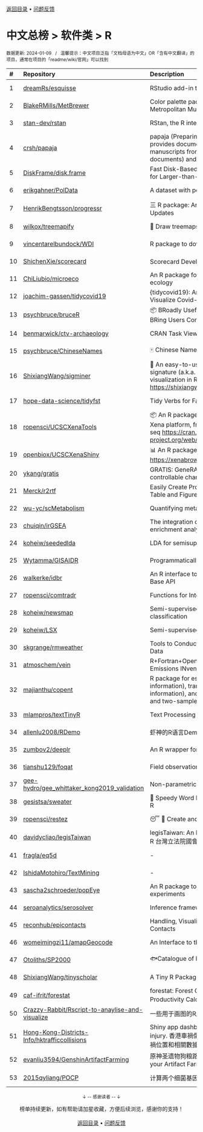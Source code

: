 <a href="https://github.com/GrowingGit/GitHub-Chinese-Top-Charts#github中文排行榜">返回目录</a> • <a href="/content/docs/feedback.md">问题反馈</a>

# 中文总榜 > 软件类 > R
<sub>数据更新: 2024-01-09&nbsp;&nbsp;&nbsp;/&nbsp;&nbsp;&nbsp;温馨提示：中文项目泛指「文档母语为中文」OR「含有中文翻译」的项目，通常在项目的「readme/wiki/官网」可以找到</sub>

|#|Repository|Description|Stars|Updated|
|:-|:-|:-|:-|:-|
|1|[dreamRs/esquisse](https://github.com/dreamRs/esquisse)|RStudio add-in to make plots interactively with ggplot2|1700|2023-11-24|
|2|[BlakeRMills/MetBrewer](https://github.com/BlakeRMills/MetBrewer)|Color palette package in R inspired by works at the Metropolitan Museum of Art in New York|998|2023-09-30|
|3|[stan-dev/rstan](https://github.com/stan-dev/rstan)|RStan, the R interface to Stan|982|2024-01-08|
|4|[crsh/papaja](https://github.com/crsh/papaja)|papaja (Preparing APA Journal Articles) is an R package that provides document formats to produce complete APA manuscripts from RMarkdown-files (PDF and Word documents) and helper functions that facil ...|615|2023-12-18|
|5|[DiskFrame/disk.frame](https://github.com/DiskFrame/disk.frame)|Fast Disk-Based Parallelized Data Manipulation Framework for Larger-than-RAM Data|591|2023-08-01|
|6|[erikgahner/PolData](https://github.com/erikgahner/PolData)|A dataset with political datasets|481|2023-12-16|
|7|[HenrikBengtsson/progressr](https://github.com/HenrikBengtsson/progressr)|三 R package: An Inclusive, Unifying API for Progress Updates|271|2023-12-12|
|8|[wilkox/treemapify](https://github.com/wilkox/treemapify)|🌳 Draw treemaps in ggplot2|207|2023-10-17|
|9|[vincentarelbundock/WDI](https://github.com/vincentarelbundock/WDI)|R package to download World Bank data|194|2023-11-23|
|10|[ShichenXie/scorecard](https://github.com/ShichenXie/scorecard)|Scorecard Development in R, 评分卡|157|2023-09-14|
|11|[ChiLiubio/microeco](https://github.com/ChiLiubio/microeco)|An R package for data analysis in microbial community ecology|152|2024-01-03|
|12|[joachim-gassen/tidycovid19](https://github.com/joachim-gassen/tidycovid19)|{tidycovid19}: An R Package to Download, Tidy and Visualize Covid-19 Related Data|144|2024-01-08|
|13|[psychbruce/bruceR](https://github.com/psychbruce/bruceR)|📦 BRoadly Useful Convenient and Efficient R functions that BRing Users Concise and Elegant R data analyses.|140|2023-10-01|
|14|[benmarwick/ctv-archaeology](https://github.com/benmarwick/ctv-archaeology)|CRAN Task View: Archaeological Science|140|2023-12-12|
|15|[psychbruce/ChineseNames](https://github.com/psychbruce/ChineseNames)|🀄 Chinese Name Database (1930-2008).|126|2023-09-27|
|16|[ShixiangWang/sigminer](https://github.com/ShixiangWang/sigminer)|🌲 An easy-to-use and scalable toolkit for genomic alteration signature (a.k.a. mutational signature) analysis and visualization in R https://shixiangwang.github.io/sigminer/reference/index.html|121|2024-01-03|
|17|[hope-data-science/tidyfst](https://github.com/hope-data-science/tidyfst)|Tidy Verbs for Fast Data Manipulation|94|2023-07-21|
|18|[ropensci/UCSCXenaTools](https://github.com/ropensci/UCSCXenaTools)|:package: An R package for accessing genomics data from UCSC Xena platform, from cancer multi-omics to single-cell RNA-seq https://cran.r-project.org/web/packages/UCSCXenaTools/|93|2023-08-21|
|19|[openbiox/UCSCXenaShiny](https://github.com/openbiox/UCSCXenaShiny)|📊 An R package for interactively exploring UCSC Xena https://xenabrowser.net/datapages/|79|2024-01-06|
|20|[ykang/gratis](https://github.com/ykang/gratis)|GRATIS: GeneRAting TIme Series with diverse and controllable characteristics|74|2023-08-29|
|21|[Merck/r2rtf](https://github.com/Merck/r2rtf)|Easily Create Production-Ready Rich Text Format (RTF) Table and Figure|71|2023-10-26|
|22|[wu-yc/scMetabolism](https://github.com/wu-yc/scMetabolism)|Quantifying metabolism activity at the single-cell resolution|69|2023-11-25|
|23|[chuiqin/irGSEA](https://github.com/chuiqin/irGSEA)|The integration of single cell rank-based gene set enrichment analysis|65|2024-01-02|
|24|[koheiw/seededlda](https://github.com/koheiw/seededlda)|LDA for semisupervised topic modeling|64|2023-07-19|
|25|[Wytamma/GISAIDR](https://github.com/Wytamma/GISAIDR)|Programmatically interact with the GISAID database.|62|2023-12-15|
|26|[walkerke/idbr](https://github.com/walkerke/idbr)|An R interface to the US Census Bureau International Data Base API|57|2023-08-14|
|27|[ropensci/comtradr](https://github.com/ropensci/comtradr)|Functions for Interacting with the UN Comtrade API|56|2024-01-08|
|28|[koheiw/newsmap](https://github.com/koheiw/newsmap)|Semi-supervised algorithm for geographical document classification|56|2023-10-07|
|29|[koheiw/LSX](https://github.com/koheiw/LSX)|Semi-supervised algorithm for document scaling|52|2023-12-20|
|30|[skgrange/rmweather](https://github.com/skgrange/rmweather)|Tools to Conduct Meteorological Normalisation on Air Quality Data|43|2023-11-21|
|31|[atmoschem/vein](https://github.com/atmoschem/vein)| R+Fortran+OpenMP package to estimate Vehicular Emissions INventories VEIN. |42|2023-09-27|
|32|[majianthu/copent](https://github.com/majianthu/copent)|R package for estimating copula entropy (mutual information), transfer entropy (conditional mutual information), and the statistic for multivariate normality test and two-sample test|38|2023-08-05|
|33|[mlampros/textTinyR](https://github.com/mlampros/textTinyR)|Text Processing for Small or Big Data Files in R|37|2023-12-05|
|34|[allenlu2008/RDemo](https://github.com/allenlu2008/RDemo)|虾神的R语言Demo|34|2023-09-05|
|35|[zumbov2/deeplr](https://github.com/zumbov2/deeplr)|An R wrapper for the DeepL Translator API|32|2023-11-03|
|36|[tianshu129/foqat](https://github.com/tianshu129/foqat)|Field observation quick analysis toolkit|31|2023-10-01|
|37|[gee-hydro/gee_whittaker_kong2019_validation](https://github.com/gee-hydro/gee_whittaker_kong2019_validation)|Non-parametric weighted Whittaker smoothing|30|2023-09-17|
|38|[gesistsa/sweater](https://github.com/gesistsa/sweater)|👚 Speedy Word Embedding Association Test & Extras using R|26|2023-11-10|
|39|[ropensci/restez](https://github.com/ropensci/restez)|:sleeping: :open_file_folder: Create and Query a Local Copy of GenBank in R|24|2023-10-25|
|40|[davidycliao/legisTaiwan](https://github.com/davidycliao/legisTaiwan)|legisTaiwan: An Interface to Access Taiwan Legislative API in R 台灣立法院國會系統 API |21|2023-10-31|
|41|[fragla/eq5d](https://github.com/fragla/eq5d)|-|18|2024-01-05|
|42|[IshidaMotohiro/TextMining](https://github.com/IshidaMotohiro/TextMining)|-|18|2023-11-02|
|43|[sascha2schroeder/popEye](https://github.com/sascha2schroeder/popEye)|An R package to analyze eye-tracking data from reading experiments|17|2024-01-03|
|44|[seroanalytics/serosolver](https://github.com/seroanalytics/serosolver)|Inference framework for serological data|14|2024-01-08|
|45|[reconhub/epicontacts](https://github.com/reconhub/epicontacts)|Handling, Visualisation and Analysis of Epidemiological Contacts|14|2023-10-26|
|46|[womeimingzi11/amapGeocode](https://github.com/womeimingzi11/amapGeocode)|An Interface to the AutoNavi Maps API Geocoding Services|11|2023-10-31|
|47|[Otoliths/SP2000](https://github.com/Otoliths/SP2000)|🐟Catalogue of Life toolkit for R|11|2023-11-29|
|48|[ShixiangWang/tinyscholar](https://github.com/ShixiangWang/tinyscholar)|A Tiny R Package to Get and Show Google Scholar Profile|8|2024-01-05|
|49|[caf-ifrit/forestat](https://github.com/caf-ifrit/forestat)|forestat: Forest Carbon Sequestration and Potential Productivity Calculation 森林碳汇计量和潜力计算|6|2023-10-10|
|50|[Crazzy-Rabbit/Rscript-to-anaylise-and-visualize](https://github.com/Crazzy-Rabbit/Rscript-to-anaylise-and-visualize)|一些用于画图的R脚本|6|2023-10-12|
|51|[Hong-Kong-Districts-Info/hktrafficcollisions](https://github.com/Hong-Kong-Districts-Info/hktrafficcollisions)|Shiny app dashboard of HK traffic collisions that result in injury.   香港車禍傷亡資料庫：利用互動地圖和儀表版，將香港車禍位置和相關數據可視化。|6|2024-01-07|
|52|[evanliu3594/GenshinArtifactFarming](https://github.com/evanliu3594/GenshinArtifactFarming)|原神圣遗物狗粮路线规划装置   Planning tools for customizing your Artifact Farming Route in Genshin Impact|5|2023-12-27|
|53|[2015qyliang/POCP](https://github.com/2015qyliang/POCP)|计算两个细菌基因组之间的核心蛋白相似性|5|2023-09-06|

<div align="center">
    <p><sub>↓ -- 感谢读者 -- ↓</sub></p>
    榜单持续更新，如有帮助请加星收藏，方便后续浏览，感谢你的支持！
</div>

<br/>

<div align="center"><a href="https://github.com/GrowingGit/GitHub-Chinese-Top-Charts#github中文排行榜">返回目录</a> • <a href="/content/docs/feedback.md">问题反馈</a></div>
